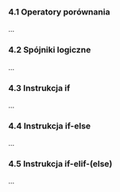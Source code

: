 ### 4.1 Operatory porównania
...

### 4.2 Spójniki logiczne
...

### 4.3 Instrukcja if
...

### 4.4 Instrukcja if-else
...

### 4.5 Instrukcja if-elif-(else)
...

